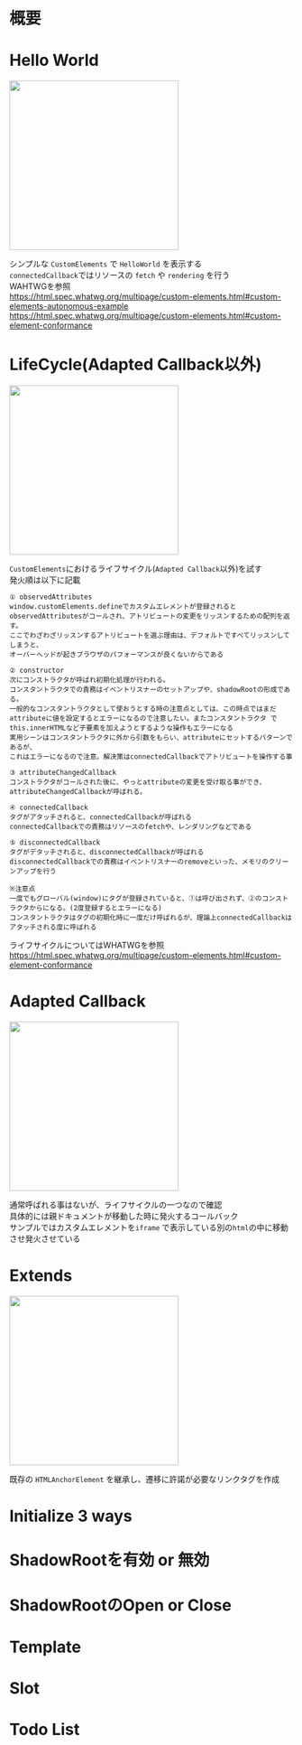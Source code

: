 # 概要

# Hello World

<img src="https://user-images.githubusercontent.com/3895795/71449411-30c14300-278f-11ea-93c5-0afd35503e0f.png" width="300"></img>

シンプルな `CustomElements` で `HelloWorld` を表示する <br>
`connectedCallback`ではリソースの `fetch` や `rendering` を行う<br>
WAHTWGを参照<br>
https://html.spec.whatwg.org/multipage/custom-elements.html#custom-elements-autonomous-example
https://html.spec.whatwg.org/multipage/custom-elements.html#custom-element-conformance

# LifeCycle(Adapted Callback以外)

<img src="https://user-images.githubusercontent.com/3895795/71449549-edb49f00-2791-11ea-8270-c9f52baba74f.gif" width="300"></img>

`CustomElements`におけるライフサイクル(`Adapted Callback`以外)を試す<br>
発火順は以下に記載

```
① observedAttributes
window.customElements.defineでカスタムエレメントが登録されると
observedAttributesがコールされ、アトリビュートの変更をリッスンするための配列を返す。
ここでわざわざリッスンするアトリビュートを選ぶ理由は、デフォルトですべてリッスンしてしまうと、
オーバーヘッドが起きブラウザのパフォーマンスが良くないからである

② constructor
次にコンストラクタが呼ばれ初期化処理が行われる。
コンスタントラクタでの責務はイベントリスナーのセットアップや、shadowRootの形成である。
一般的なコンスタントラクタとして使おうとする時の注意点としては、この時点ではまだattributeに値を設定するとエラーになるので注意したい。またコンスタントラクタ でthis.innerHTMLなど子要素を加えようとするような操作もエラーになる
実用シーンはコンスタントラクタに外から引数をもらい、attributeにセットするパターンであるが、
これはエラーになるので注意。解決策はconnectedCallbackでアトリビュートを操作する事

③ attributeChangedCallback
コンストラクタがコールされた後に、やっとattributeの変更を受け取る事ができ、attributeChangedCallbackが呼ばれる。

④ connectedCallback
タグがアタッチされると、connectedCallbackが呼ばれる
connectedCallbackでの責務はリソースのfetchや、レンダリングなどである

⑤ disconnectedCallback
タグがデタッチされると、disconnectedCallbackが呼ばれる
disconnectedCallbackでの責務はイベントリスナーのremoveといった、メモリのクリーンアップを行う

※注意点
一度でもグローバル(window)にタグが登録されていると、①は呼び出されず、②のコンストラクタからになる。(2度登録するとエラーになる)
コンスタントラクタはタグの初期化時に一度だけ呼ばれるが、理論上connectedCallbackはアタッチされる度に呼ばれる
```

ライフサイクルについてはWHATWGを参照<br>
https://html.spec.whatwg.org/multipage/custom-elements.html#custom-element-conformance

# Adapted Callback

<img src="https://user-images.githubusercontent.com/3895795/71449613-9dd6d780-2793-11ea-9eb8-016b897aaff6.gif" width="300"></img>

通常呼ばれる事はないが、ライフサイクルの一つなので確認<br>
具体的には親ドキュメントが移動した時に発火するコールバック<br>
サンプルではカスタムエレメントを`iframe` で表示している別の`html`の中に移動させ発火させている

# Extends

<img src="https://user-images.githubusercontent.com/3895795/71449650-8a783c00-2794-11ea-8e9a-b6aef68e2fc1.gif" width="300"></img>

既存の `HTMLAnchorElement` を継承し、遷移に許諾が必要なリンクタグを作成

# Initialize 3 ways

# ShadowRootを有効 or 無効

# ShadowRootのOpen or Close

# Template

# Slot

# Todo List
